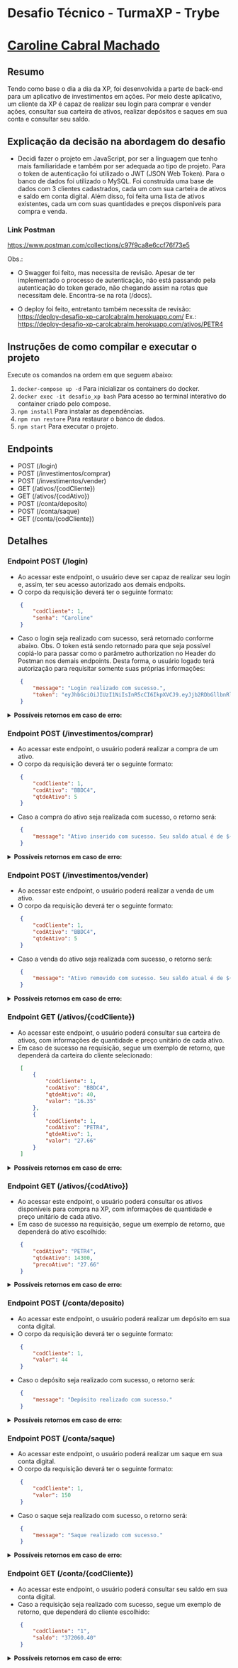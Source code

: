 # Desafio Técnico - TurmaXP - Trybe
# [Caroline Cabral Machado](https://www.linkedin.com/in/carolcabralm/)

## Resumo
Tendo como base o dia a dia da XP, foi desenvolvida a parte de back-end para um aplicativo de investimentos em ações. Por meio deste aplicativo, um cliente da XP é capaz de realizar seu login para comprar e vender ações, consultar sua carteira de ativos, realizar depósitos e saques em sua conta e consultar seu saldo.

## Explicação da decisão na abordagem do desafio
* Decidi fazer o projeto em JavaScript, por ser  a linguagem que tenho mais familiaridade e também por ser adequada ao tipo de projeto. Para o token de autenticação foi utilizado o JWT (JSON Web Token). Para o banco de dados foi utilizado o MySQL. Foi construída uma base de dados com 3 clientes cadastrados, cada um com sua carteira de ativos e saldo em conta digital. Além disso, foi feita uma lista de ativos existentes, cada um com suas quantidades e preços disponíveis para compra e venda.

### Link Postman
https://www.postman.com/collections/c97f9ca8e6ccf76f73e5

Obs.:
* O Swagger foi feito, mas necessita de revisão. Apesar de ter implementado o processo de autenticação, não está passando pela autenticação do token gerado, não chegando assim na rotas que necessitam dele. Encontra-se na rota (/docs).

* O deploy foi feito, entretanto também necessita de revisão: https://deploy-desafio-xp-carolcabralm.herokuapp.com/
Ex.: https://deploy-desafio-xp-carolcabralm.herokuapp.com/ativos/PETR4

## Instruções de como compilar e executar o projeto

Execute os comandos na ordem em que seguem abaixo:

1. `docker-compose up -d`  Para inicializar os containers do docker.
2. `docker exec -it desafio_xp bash`  Para acesso ao terminal interativo do container criado pelo compose.
3. `npm install`  Para instalar as dependências.
4. `npm run restore`  Para restaurar o banco de dados.
5. `npm start`  Para executar o projeto.

## Endpoints

* POST (/login)
* POST (/investimentos/comprar)
* POST (/investimentos/vender)
* GET (/ativos/{codCliente})
* GET (/ativos/{codAtivo})
* POST (/conta/deposito)
* POST (/conta/saque)
* GET (/conta/{codCliente})

## Detalhes

### Endpoint POST (/login)


- Ao acessar este endpoint, o usuário deve ser capaz de realizar seu login e, assim, ter seu acesso autorizado aos demais endpoits.
- O corpo da requisição deverá ter o seguinte formato:
```json
    {
        "codCliente": 1,
        "senha": "Caroline"
    }
```
- Caso o login seja realizado com sucesso, será retornado conforme abaixo. Obs. O token está sendo retornado para que seja possível copiá-lo para passar como o parâmetro authorization no Header do Postman nos demais endpoints. Desta forma, o usuário logado terá autorização para requisitar somente suas próprias informações:
```json
    {
        "message": "Login realizado com sucesso.",
        "token": "eyJhbGciOiJIUzI1NiIsInR5cCI6IkpXVCJ9.eyJjb2RDbGllbnRlIjoxLCJzZW5oYSI6IkNhcm9saW5lIiwiaWF0IjoxNjU4NDM0NzA5LCJleHAiOjE2NTg0Nzc5MDl9.3F9UCKVD-5tS4KocG7bfoSWv2DwDUem2TKbld-ZA16s"
    }
```

<details>
  <summary><strong>Possíveis retornos em caso de erro:</strong></summary>

  * **Caso usuário ou senha estejam incorretos, será retornado:**
  ```json
      {
          "message": "Usuário ou senha incorretos. Favor verificar seu dados."
      }
  ```

<br />
</details>

### Endpoint POST (/investimentos/comprar)

- Ao acessar este endpoint, o usuário poderá realizar a compra de um ativo.
- O corpo da requisição deverá ter o seguinte formato:
```json
    {
        "codCliente": 1,
        "codAtivo": "BBDC4",
        "qtdeAtivo": 5
    }
```

- Caso a compra do ativo seja realizada com sucesso, o retorno será:
```json
    {
        "message": "Ativo inserido com sucesso. Seu saldo atual é de ${saldo_atual}."
    }
```

<details>
  <summary><strong>Possíveis retornos em caso de erro:</strong></summary>
  
  * **Caso o usuário da requisição não esteja logado, o retorno será:**
  ```json
      {
          "message": "Usuário não logado."
      }
  ```
    
  * **Caso a sessão do usuário da requisição esteja expirada (após 12h do login), o retorno será:**
  ```json
      {
          "message": "Sessão expirada. Realize login novamente para continuar."
      }
  ```

  * **Caso o usuário da requisição solicite informações de outro usuário, o retorno será:**
  ```json
      {
          "message": "Acesso negado."
      }
  ```

  * **Caso o usuário tente comprar um ativo inexistente na base de ativos da XP, o retorno será:**
  ```json
      {
          "message": "Ativo não encontrado."
      }
  ```
  * **Caso o usuário tente comprar uma quantidade maior do ativo que a existente, o retorno será:**
  ```json
      {
          "message": "Quantidade de ativo disponível menor que a desejada."
      }
  ```

  * **Caso o usuário não tenha saldo suficiente para a compra da quantidade desejada do ativo, o retorno será:**
  ```json
      {
          "message": "Saldo insuficiente."
      }
  ```

<br />
</details>


### Endpoint POST (/investimentos/vender)

- Ao acessar este endpoint, o usuário poderá realizar a venda de um ativo.
- O corpo da requisição deverá ter o seguinte formato:
```json
    {
        "codCliente": 1,
        "codAtivo": "BBDC4",
        "qtdeAtivo": 5
    }
```

- Caso a venda do ativo seja realizada com sucesso, o retorno será:
```json
    {
        "message": "Ativo removido com sucesso. Seu saldo atual é de ${saldo_atual}."
    }
```

<details>
  <summary><strong>Possíveis retornos em caso de erro:</strong></summary>
  
  * **Caso o usuário da requisição não esteja logado, o retorno será:**
   
  ```json
      {
          "message": "Usuário não logado."
      }
  ```
    
  * **Caso a sessão do usuário da requisição esteja expirada (após 12h do login), o retorno será:**
  ```json
      {
          "message": "Sessão expirada. Realize login novamente para continuar."
      }
  ```

  * **Caso o usuário da requisição solicite informações de outro usuário, o retorno será:**
  ```json
      {
          "message": "Acesso negado."
      }
  ```

  * **Caso o usuário tente vender um ativo inexistente em sua carteira, o retorno será:**
  ```json
      {
          "message": "Ativo inexistente na carteira."
      }
  ```
 * **Caso o usuário tente vender uma quantidade maior do ativo que a existente em sua carteira, o retorno será:**
  ```json
      {
          "message": "Quantidade de ativo disponível em carteira menor que a desejada para venda."
      }
  ```

<br />
</details>


### Endpoint GET (/ativos/{codCliente})

- Ao acessar este endpoint, o usuário poderá consultar sua carteira de ativos, com informações de quantidade e preço unitário de cada ativo.
- Em caso de sucesso na requisição, segue um exemplo de retorno, que dependerá da carteira do cliente selecionado:
```json
    [
        {
            "codCliente": 1,
            "codAtivo": "BBDC4",
            "qtdeAtivo": 40,
            "valor": "16.35"
        },
        {
            "codCliente": 1,
            "codAtivo": "PETR4",
            "qtdeAtivo": 1,
            "valor": "27.66"
        }
    ]
```

<details>
  <summary><strong>Possíveis retornos em caso de erro:</strong></summary>
  
  * **Caso o usuário da requisição não esteja logado, o retorno será:**   
  ```json
      {
          "message": "Usuário não logado."
      }
  ```
    
  * **Caso a sessão do usuário da requisição esteja expirada (após 12h do login), o retorno será:**
  ```json
      {
          "message": "Sessão expirada. Realize login novamente para continuar."
      }
  ```

  * **Caso o usuário da requisição solicite informações de outro usuário, o retorno será:**
  ```json
      {
          "message": "Acesso negado."
      }
  ```

  
<br />
</details>

### Endpoint GET (/ativos/{codAtivo})
- Ao acessar este endpoint, o usuário poderá consultar os ativos disponíveis para compra na XP, com informações de quantidade e preço unitário de cada ativo.
- Em caso de sucesso na requisição, segue um exemplo de retorno, que dependerá do ativo escolhido:
```json
    {
        "codAtivo": "PETR4",
        "qtdeAtivo": 14300,
        "precoAtivo": "27.66"
    }
```

<details>
  <summary><strong>Possíveis retornos em caso de erro:</strong></summary>

  * **Caso o usuário da requisição não esteja logado, o retorno será:**   
  ```json
      {
          "message": "Usuário não logado."
      }
  ```
    
  * **Caso a sessão do usuário da requisição esteja expirada (após 12h do login), o retorno será:**
  ```json
      {
          "message": "Sessão expirada. Realize login novamente para continuar."
      }
  ```

<br />
</details>


### Endpoint POST (/conta/deposito)
- Ao acessar este endpoint, o usuário poderá realizar um depósito em sua conta digital.
- O corpo da requisição deverá ter o seguinte formato:
```json
    {
        "codCliente": 1,
        "valor": 44
    }
```

- Caso o depósito seja realizado com sucesso, o retorno será:
```json
    {
        "message": "Depósito realizado com sucesso."
    }
```

<details>
  <summary><strong>Possíveis retornos em caso de erro:</strong></summary>
  
  * **Caso o usuário da requisição não esteja logado, o retorno será:**   
  ```json
      {
          "message": "Usuário não logado."
      }
  ```
    
  * **Caso a sessão do usuário da requisição esteja expirada (após 12h do login), o retorno será:**
  ```json
      {
          "message": "Sessão expirada. Realize login novamente para continuar."
      }
  ```

  * **Caso o usuário da requisição tente realizar o depósito na conta de outro cliente, o retorno será:**
  ```json
      {
          "message": "Acesso negado."
      }
  ```

 * **Caso o usuário da requisição tente realizar um depósito com valor igual ou inferior a zero, o retorno será:**
  ```json
      {
          "message": "Valor deve ser maior que zero."
      }
  ```


<br />
</details>


### Endpoint POST (/conta/saque)
- Ao acessar este endpoint, o usuário poderá realizar um saque em sua conta digital.
- O corpo da requisição deverá ter o seguinte formato:
```json
    {
        "codCliente": 1,
        "valor": 150
    }
```
- Caso o saque seja realizado com sucesso, o retorno será:
```json
    {
        "message": "Saque realizado com sucesso."
    }
```

<details>
  <summary><strong>Possíveis retornos em caso de erro:</strong></summary>
  
  * **Caso o usuário da requisição não esteja logado, o retorno será:**   
  ```json
      {
          "message": "Usuário não logado."
      }
  ```
    
  * **Caso a sessão do usuário da requisição esteja expirada (após 12h do login), o retorno será:**
  ```json
      {
          "message": "Sessão expirada. Realize login novamente para continuar."
      }
  ```

  * **Caso o usuário da requisição tente realizar o saque na conta de outro cliente, o retorno será:**
  ```json
      {
          "message": "Acesso negado."
      }
  ```

 * **Caso o usuário da requisição tente realizar um saque de valor maior que o saldo disponível em sua conta digital, o retorno será:**
  ```json
      {
          "message": "Saldo insuficiente."
      }
  ```
  * **Caso o usuário da requisição tente realizar um saque com valor igual ou inferior a zero, o retorno será:**
  ```json
      {
          "message": "Valor deve ser maior que zero."
      }
  ```


<br />
</details>


### Endpoint GET (/conta/{codCliente})
- Ao acessar este endpoint, o usuário poderá consultar seu saldo em sua conta digital.
- Caso a requisição seja realizado com sucesso, segue um exemplo de retorno, que dependerá do cliente escolhido:
```json
    {
        "codCliente": "1",
        "saldo": "372060.40"
    }
```

<details>
  <summary><strong>Possíveis retornos em caso de erro:</strong></summary>
  
  * **Caso o usuário da requisição não esteja logado, o retorno será:**   
  ```json
      {
          "message": "Usuário não logado."
      }
  ```
    
  * **Caso a sessão do usuário da requisição esteja expirada (após 12h do login), o retorno será:**
  ```json
      {
          "message": "Sessão expirada. Realize login novamente para continuar."
      }
  ```

  * **Caso o usuário da requisição tente acessar o saldo da conta de outro cliente, o retorno será:**
  ```json
      {
          "message": "Acesso negado."
      }
  ```

<br />
</details>